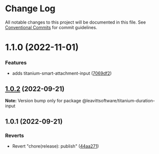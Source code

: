 # Change Log

All notable changes to this project will be documented in this file.
See [Conventional Commits](https://conventionalcommits.org) for commit guidelines.

# 1.1.0 (2022-11-01)

### Features

- adds titanium-smart-attachment-input ([7069df2](https://github.com/LeavittSoftware/titanium-elements/commit/7069df2eabf89e6285b5b6cd1c4d4b6eef8cbb3b))

## [1.0.2](https://github.com/LeavittSoftware/titanium-elements/compare/@leavittsoftware/titanium-duration-input@1.0.1...@leavittsoftware/titanium-duration-input@1.0.2) (2022-09-21)

**Note:** Version bump only for package @leavittsoftware/titanium-duration-input

## 1.0.1 (2022-09-21)

### Reverts

- Revert "chore(release): publish" ([44aa271](https://github.com/LeavittSoftware/titanium-elements/commit/44aa2713998d880469ac28acf8652adeb6bce20b))
